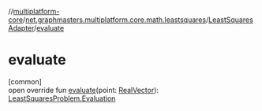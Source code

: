 //[multiplatform-core](../../../index.md)/[net.graphmasters.multiplatform.core.math.leastsquares](../index.md)/[LeastSquaresAdapter](index.md)/[evaluate](evaluate.md)

# evaluate

[common]\
open override fun [evaluate](evaluate.md)(point: [RealVector](../../net.graphmasters.multiplatform.core.math.linear/-real-vector/index.md)): [LeastSquaresProblem.Evaluation](../-least-squares-problem/-evaluation/index.md)
